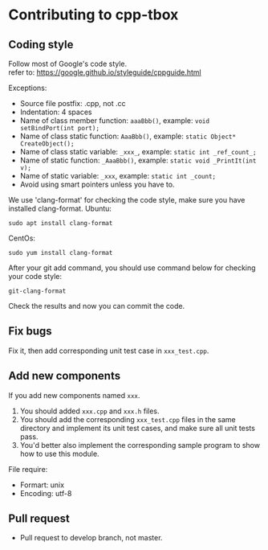 # Contributing to cpp-tbox

## Coding style

Follow most of Google's code style.  
refer to: https://google.github.io/styleguide/cppguide.html

Exceptions:

- Source file postfix: .cpp, not .cc
- Indentation: 4 spaces
- Name of class member function: `aaaBbb()`, example: `void setBindPort(int port);`
- Name of class static function: `AaaBbb()`, example: `static Object* CreateObject();`
- Name of class static variable: `_xxx_`, example: `static int _ref_count_;`
- Name of static function: `_AaaBbb()`, example: `static void _PrintIt(int v);`
- Name of static variable: `_xxx`, example: `static int _count;`
- Avoid using smart pointers unless you have to.

We use 'clang-format' for checking the code style, make sure you have installed clang-format.
Ubuntu:
```
sudo apt install clang-format
```

CentOs:
```
sudo yum install clang-format
```
After your git add command, you should use command below for checking your code style:
```
git-clang-format
```
Check the results and now you can commit the code.


## Fix bugs

Fix it, then add corresponding unit test case in `xxx_test.cpp`.

## Add new components

If you add new components named `xxx`.  

1. You should added `xxx.cpp` and `xxx.h` files.  
2. You should add the corresponding `xxx_test.cpp` files in the same directory and implement its unit test cases, and make sure all unit tests pass.  
3. You'd better also implement the corresponding sample program to show how to use this module.  

File require:

- Formart: unix
- Encoding: utf-8

## Pull request

- Pull request to develop branch, not master.
